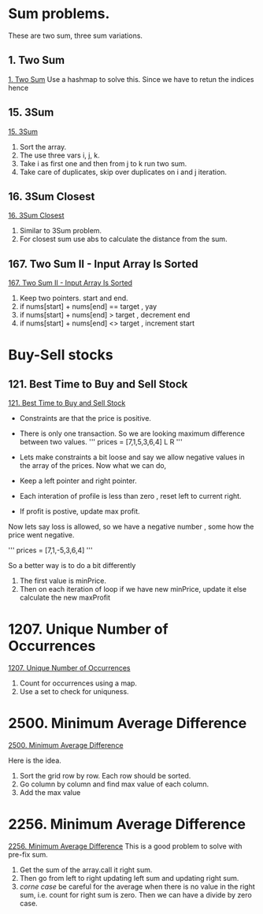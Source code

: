 # Sum problems. 
These are two sum, three sum variations.
## 1. Two Sum
[1. Two Sum](https://leetcode.com/problems/two-sum/)
Use a hashmap to solve this. Since we have to retun the indices hence 

## 15. 3Sum
[15. 3Sum](https://leetcode.com/problems/3sum/)
1. Sort the array.
2. The use three vars i, j, k. 
3. Take i as first one and then from j to k run two sum.
4. Take care of duplicates, skip over duplicates on i and j iteration.

## 16. 3Sum Closest
[16. 3Sum Closest](https://leetcode.com/problems/3sum-closest/)
1. Similar to 3Sum problem.
2. For closest sum use abs to calculate the distance from the sum.

## 167. Two Sum II - Input Array Is Sorted
[167. Two Sum II - Input Array Is Sorted](https://leetcode.com/problems/two-sum-ii-input-array-is-sorted/)
1. Keep two pointers. start and end. 
2. if nums[start] + nums[end] == target , yay
3. if nums[start] + nums[end] > target , decrement end
4. if nums[start] + nums[end] <> target , increment start

# Buy-Sell stocks
## 121. Best Time to Buy and Sell Stock
[121. Best Time to Buy and Sell Stock](https://leetcode.com/problems/best-time-to-buy-and-sell-stock/)
- Constraints are that the price is positive. 
- There is only one transaction. So we are looking maximum difference between two values.
'''
prices = [7,1,5,3,6,4] 
            L     R 
'''

- Lets make constraints a bit loose and say we allow negative values in the array of the prices. Now what we can do,

- Keep a left pointer and right pointer. 
- Each interation of profile is less than zero , reset left to current right.
- If profit is postive, update max profit. 

Now lets say loss is allowed, so we have a negative number , some how the price went negative.

'''
prices = [7,1,-5,3,6,4] 
'''

So a better way is to do a bit differently 

1. The first value is minPrice.
2. Then on each iteration of loop if  we have new minPrice, update it else calculate the new maxProfit

# 1207. Unique Number of Occurrences
[1207. Unique Number of Occurrences](https://leetcode.com/problems/unique-number-of-occurrences/)

1. Count for occurrences using a map.
2. Use a set to check for uniquness.

# 2500. Minimum Average Difference

[2500. Minimum Average Difference](https://leetcode.com/problems/delete-greatest-value-in-each-row/)

Here is the idea. 

1. Sort the grid row by row. Each row should be sorted.
2. Go column by column and find max value of each column. 
3. Add the max value 
# 2256. Minimum Average Difference
[2256. Minimum Average Difference](https://leetcode.com/problems/minimum-average-difference/)
This is a good problem to solve with pre-fix sum.
1. Get the sum of the array.call it right sum. 
2. Then go from left to right updating left sum and updating right sum.
3. *corne case* be careful for the average when there is no value in the right sum, i.e. count for right sum is zero. Then we can have a divide by zero case. 

